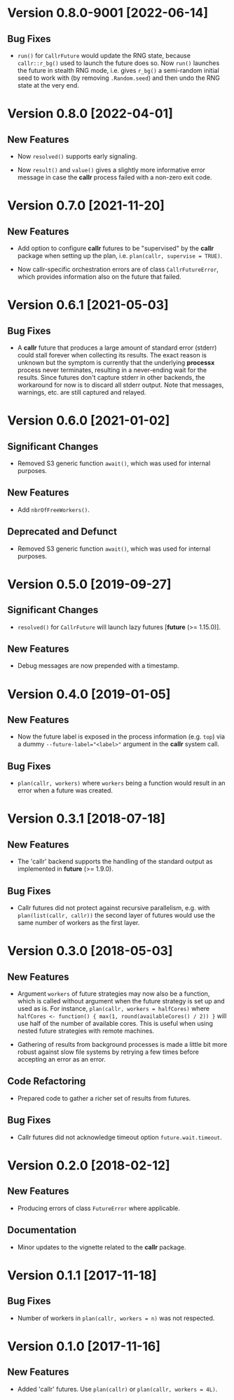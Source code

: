 # Version 0.8.0-9001 [2022-06-14]

## Bug Fixes

 * `run()` for `CallrFuture` would update the RNG state, because
   `callr::r_bg()` used to launch the future does so.  Now `run()`
   launches the future in stealth RNG mode, i.e. gives `r_bg()` a
   semi-random initial seed to work with (by removing `.Random.seed`)
   and then undo the RNG state at the very end.
 

# Version 0.8.0 [2022-04-01]

## New Features

 * Now `resolved()` supports early signaling.

 * Now `result()` and `value()` gives a slightly more informative
   error message in case the **callr** process failed with a non-zero
   exit code.


# Version 0.7.0 [2021-11-20]

## New Features

 * Add option to configure **callr** futures to be "supervised" by the
   **callr** package when setting up the plan, i.e. `plan(callr,
   supervise = TRUE)`.

 * Now callr-specific orchestration errors are of class
   `CallrFutureError`, which provides information also on the future
   that failed.
 

# Version 0.6.1 [2021-05-03]

## Bug Fixes

 * A **callr** future that produces a large amount of standard error
   (stderr) could stall forever when collecting its results.  The
   exact reason is unknown but the symptom is currently that the
   underlying **processx** process never terminates, resulting in a
   never-ending wait for the results.  Since futures don't capture
   stderr in other backends, the workaround for now is to discard all
   stderr output.  Note that messages, warnings, etc. are still
   captured and relayed.
 

# Version 0.6.0 [2021-01-02]

## Significant Changes

 * Removed S3 generic function `await()`, which was used for internal
   purposes.

## New Features

 * Add `nbrOfFreeWorkers()`.

## Deprecated and Defunct

 * Removed S3 generic function `await()`, which was used for internal
   purposes.


# Version 0.5.0 [2019-09-27]

## Significant Changes

 * `resolved()` for `CallrFuture` will launch lazy futures [**future**
   (>= 1.15.0)].
 
## New Features

 * Debug messages are now prepended with a timestamp.


# Version 0.4.0 [2019-01-05]

## New Features

 * Now the future label is exposed in the process information
   (e.g. `top`) via a dummy `--future-label="<label>"` argument in the
   **callr** system call.

## Bug Fixes

 * `plan(callr, workers)` where `workers` being a function would
   result in an error when a future was created.
 

# Version 0.3.1 [2018-07-18]

## New Features

 * The 'callr' backend supports the handling of the standard output as
   implemented in **future** (>= 1.9.0).

## Bug Fixes

 * Callr futures did not protect against recursive parallelism,
   e.g. with `plan(list(callr, callr))` the second layer of futures
   would use the same number of workers as the first layer.


# Version 0.3.0 [2018-05-03]

## New Features

 * Argument `workers` of future strategies may now also be a function,
   which is called without argument when the future strategy is set up
   and used as is.  For instance, `plan(callr, workers = halfCores)`
   where `halfCores <- function() { max(1, round(availableCores() /
   2)) }` will use half of the number of available cores.  This is
   useful when using nested future strategies with remote machines.

 * Gathering of results from background processes is made a little bit
   more robust against slow file systems by retrying a few times
   before accepting an error as an error.
  
## Code Refactoring

 * Prepared code to gather a richer set of results from futures.

## Bug Fixes

 * Callr futures did not acknowledge timeout option
   `future.wait.timeout`.
 

# Version 0.2.0 [2018-02-12]

## New Features

 * Producing errors of class `FutureError` where applicable.

## Documentation

 * Minor updates to the vignette related to the **callr** package.
 

# Version 0.1.1 [2017-11-18]

## Bug Fixes

 * Number of workers in `plan(callr, workers = n)` was not respected.


# Version 0.1.0 [2017-11-16]

## New Features

 * Added 'callr' futures. Use `plan(callr)` or `plan(callr, workers =
   4L)`.
